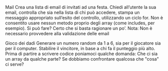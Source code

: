 Mail
Crea una lista di email di invitati ad una festa. Chiedi all’utente la sua email, controlla che sia nella lista di chi può accedere, stampa un messaggio appropriato sull’esito del controllo, utilizzando un ciclo for. Non è consentito usare nessun metodo proprio degli array (come includes, per esempio). Si può fare? Certo che si basta ragionare un po’. Nota: Non è necessario provvedere alla validazione delle email

Gioco dei dadi
Generare un numero random da 1 a 6, sia per il giocatore sia per il computer. Stabilire il vincitore, in base a chi fa il punteggio più alto.
Prima di partire a scrivere codice poniamoci qualche domanda: Che ci sia un array da qualche parte? Se dobbiamo confrontare qualcosa che "cosa" ci serve?

<!-- Mail : dichiaro la mia lista di invitati -->

<!-- Permetto all'utente di inserire la mail -->
<!-- dichiaro la variabile di controllo (impostandola su false) -->
<!-- ciclo l'array delle mail -->
<!-- Dentro il ciclo "for" controllo se è presente la mail (se corrisponde a quella che sto ciclando) -->
<!-- Se è vera la condizione dettata, cambio il valore della variabile di controllo (mettendola su true) -->
<!-- Controllo il valore della variabile di controllo per stampare il messaggio corretto -->


<!-- Dadi -->
<!-- Stabilire la variabile e la formula con la quale generare un numero randon da 1 a 6 -->
<!-- attribuisco a userNum e computerNum la formula con il numero randomico -->
<!-- dichiaro la variabile di controllo -->
<!-- ciclo per vedere quale dei due numeri è maggiore rispetto all'altro -->
<!-- se è vera la prima condizione, il numero inserito dall'utente risulterà vincitore -->
<!-- se si verificano le altre condizioni, il computer risulterà vincitore -->